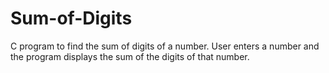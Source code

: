 # Sum-of-Digits
C program to find  the sum of digits of a number.
User enters a number and the program displays the sum of the digits of that number.
